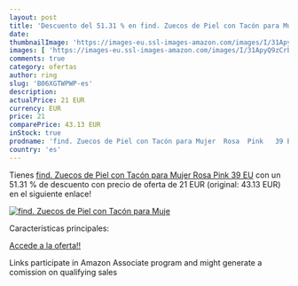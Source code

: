```yaml
---
layout: post
title: 'Descuento del 51.31 % en find. Zuecos de Piel con Tacón para Muje'
date: 
thumbnailImage: 'https://images-eu.ssl-images-amazon.com/images/I/31ApyQ9zCrL._SL200_.jpg'
images: [ 'https://images-eu.ssl-images-amazon.com/images/I/31ApyQ9zCrL._SL200_.jpg' ]
comments: true
category: ofertas
author: ring
slug: 'B06XGTWPWP-es'
description:
actualPrice: 21 EUR
currency: EUR
price: 21
comparePrice: 43.13 EUR
inStock: true
prodname: 'find. Zuecos de Piel con Tacón para Mujer  Rosa  Pink   39 EU'
country: 'es'
---
```


Tienes [find. Zuecos de Piel con Tacón para Mujer  Rosa  Pink   39 EU](https://www.amazon.es/dp/B06XGTWPWP/?tag=tolees-21) con un 51.31 % de descuento con precio de oferta de 21 EUR (original: 43.13 EUR) en el siguiente enlace!

[![find. Zuecos de Piel con Tacón para Muje](https://images-eu.ssl-images-amazon.com/images/I/31ApyQ9zCrL._SL200_.jpg)](https://www.amazon.es/dp/B06XGTWPWP/?tag=tolees-21)

Características principales:


[Accede a la oferta!!](https://www.amazon.es/dp/B06XGTWPWP/?tag=tolees-21)

Links participate in Amazon Associate program and might generate a comission on qualifying sales


